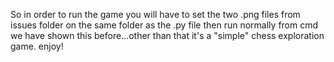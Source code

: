 So in order to run the game you will have to set the two .png files from issues folder on the same folder as the .py file then run normally from cmd we have shown this before...other than that it's a "simple" chess exploration game. enjoy!
